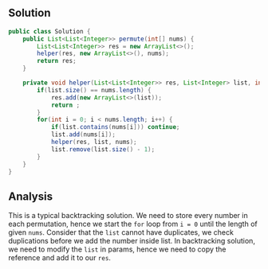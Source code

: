 ## Solution 
```java
public class Solution {
    public List<List<Integer>> permute(int[] nums) {
        List<List<Integer>> res = new ArrayList<>();
        helper(res, new ArrayList<>(), nums);
        return res;
    }

    private void helper(List<List<Integer>> res, List<Integer> list, int[] nums) {
        if(list.size() == nums.length) {
            res.add(new ArrayList<>(list));
            return ;
        }
        for(int i = 0; i < nums.length; i++) {
            if(list.contains(nums[i])) continue;
            list.add(nums[i]);
            helper(res, list, nums);
            list.remove(list.size() - 1);
        }
    }
}
```

## Analysis 
This is a typical backtracking solution. We need to store every number in each permutation, hence we start the `for` loop from `i = 0` until the length of given `nums`. Consider that the `list` cannot have duplicates, we check duplications before we add the number inside list. 
In backtracking solution, we need to modify the `list` in params, hence we need to copy the reference and add it to our `res`. 
